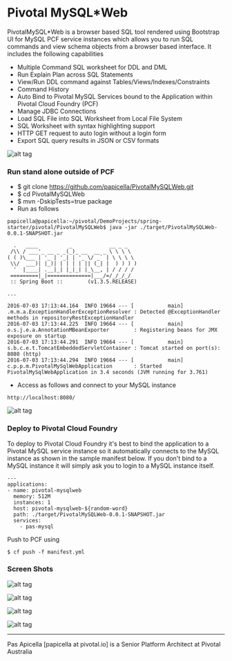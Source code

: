 <h1>Pivotal MySQL*Web </h1>

PivotalMySQL*Web is a browser based SQL tool rendered using Bootstrap UI for MySQL PCF service instances which allows you to 
run SQL commands and view schema objects from a browser based interface. It includes the following capabilities

<ul>
    <li>Multiple Command SQL worksheet for DDL and DML</li>
    <li>Run Explain Plan across SQL Statements</li>
    <li>View/Run DDL command against Tables/Views/Indexes/Constraints</li>
    <li>Command History</li>
    <li>Auto Bind to Pivotal MySQL Services bound to the Application within Pivotal Cloud Foundry (PCF)</li>
    <li>Manage JDBC Connections</li>
    <li>Load SQL File into SQL Worksheet from Local File System</li>
    <li>SQL Worksheet with syntax highlighting support</li>
    <li>HTTP GET request to auto login without a login form</li>
    <li>Export SQL query results in JSON or CSV formats</li>
</ul>

![alt tag](https://dl.dropboxusercontent.com/u/15829935/platform-demos/images/piv-mysqlweb1.png)

<h3>Run stand alone outside of PCF</h3>

- $ git clone https://github.com/papicella/PivotalMySQLWeb.git
- $ cd PivotalMySQLWeb
- $ mvn -DskipTests=true package
- Run as follows

```
papicella@papicella:~/pivotal/DemoProjects/spring-starter/pivotal/PivotalMySQLWeb$ java -jar ./target/PivotalMySQLWeb-0.0.1-SNAPSHOT.jar

  .   ____          _            __ _ _
 /\\ / ___'_ __ _ _(_)_ __  __ _ \ \ \ \
( ( )\___ | '_ | '_| | '_ \/ _` | \ \ \ \
 \\/  ___)| |_)| | | | | || (_| |  ) ) ) )
  '  |____| .__|_| |_|_| |_\__, | / / / /
 =========|_|==============|___/=/_/_/_/
 :: Spring Boot ::        (v1.3.5.RELEASE)

...

2016-07-03 17:13:44.164  INFO 19664 --- [           main] .m.m.a.ExceptionHandlerExceptionResolver : Detected @ExceptionHandler methods in repositoryRestExceptionHandler
2016-07-03 17:13:44.225  INFO 19664 --- [           main] o.s.j.e.a.AnnotationMBeanExporter        : Registering beans for JMX exposure on startup
2016-07-03 17:13:44.291  INFO 19664 --- [           main] s.b.c.e.t.TomcatEmbeddedServletContainer : Tomcat started on port(s): 8080 (http)
2016-07-03 17:13:44.294  INFO 19664 --- [           main] c.p.p.m.PivotalMySqlWebApplication       : Started PivotalMySqlWebApplication in 3.4 seconds (JVM running for 3.761)
```

- Access as follows and connect to your MySQL instance

```
http://localhost:8080/
```

![alt tag](https://dl.dropboxusercontent.com/u/15829935/platform-demos/images/piv-mysqlweb2.png)

<h3>Deploy to Pivotal Cloud Foundry</h3>

To deploy to Pivotal Cloud Foundry it's best to bind the application to a Pivotal MySQL service instance so it automatically connects
to the MySQL instance as shown in the sample manifest below. If you don't bind to a MySQL instance it will simply ask you to login 
to a MySQL instance itself.

```
---
applications:
- name: pivotal-mysqlweb
  memory: 512M
  instances: 1
  host: pivotal-mysqlweb-${random-word}
  path: ./target/PivotalMySQLWeb-0.0.1-SNAPSHOT.jar
  services:
    - pas-mysql
```

Push to PCF using

```
$ cf push -f manifest.yml
```

<h3>Screen Shots</h3>

![alt tag](https://image.ibb.co/kKG6rF/piv_mysqlweb3.png)

![alt tag](https://dl.dropboxusercontent.com/u/15829935/platform-demos/images/piv-mysqlweb4.png)

![alt tag](https://dl.dropboxusercontent.com/u/15829935/platform-demos/images/piv-mysqlweb5.png)

![alt tag](https://dl.dropboxusercontent.com/u/15829935/platform-demos/images/piv-mysqlweb6.png)

<hr />
Pas Apicella [papicella at pivotal.io] is a Senior Platform Architect at Pivotal Australia 
